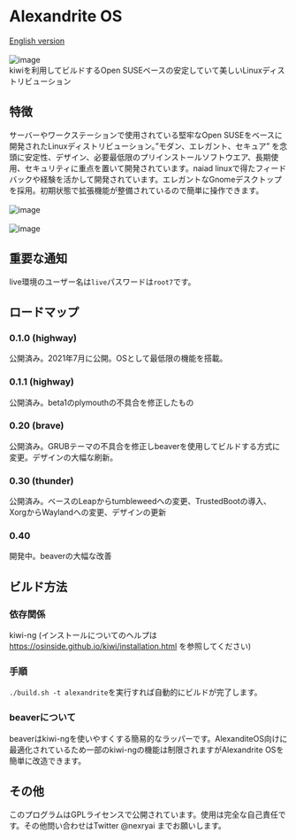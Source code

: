 # Alexandrite OS
[English version](https://github.com/nexryai/project-alexandrite/blob/main/docs/README_en.md) <br> <br>
![image](https://raw.githubusercontent.com/nexryai/project-alexandrite/main/img/Alexandrite.png) <br>
kiwiを利用してビルドするOpen SUSEベースの安定していて美しいLinuxディストリビューション<br>

## 特徴
サーバーやワークステーションで使用されている堅牢なOpen SUSEをベースに開発されたLinuxディストリビューション。”モダン、エレガント、セキュア” を念頭に安定性、デザイン、必要最低限のプリインストールソフトウエア、長期使用、セキュリティに重点を置いて開発されています。naiad linuxで得たフィードバックや経験を活かして開発されています。エレガントなGnomeデスクトップを採用。初期状態で拡張機能が整備されているので簡単に操作できます。<br>
<br>
![image](https://raw.githubusercontent.com/nexryai/project-alexandrite/main/img/desktop1.png) <br> <br>
![image](https://raw.githubusercontent.com/nexryai/project-alexandrite/main/img/desktop2.png)

## 重要な通知
live環境のユーザー名は`live`パスワードは`root7`です。

## ロードマップ

### 0.1.0 (highway)
公開済み。2021年7月に公開。OSとして最低限の機能を搭載。

### 0.1.1 (highway)
公開済み。beta1のplymouthの不具合を修正したもの

### 0.20 (brave)
公開済み。GRUBテーマの不具合を修正しbeaverを使用してビルドする方式に変更。デザインの大幅な刷新。

### 0.30  (thunder)
公開済み。ベースのLeapからtumbleweedへの変更、TrustedBootの導入、XorgからWaylandへの変更、デザインの更新

### 0.40
開発中。beaverの大幅な改善

## ビルド方法
### 依存関係
kiwi-ng (インストールについてのヘルプは https://osinside.github.io/kiwi/installation.html を参照してください)

### 手順
`./build.sh -t alexandrite`を実行すれば自動的にビルドが完了します。

### beaverについて
beaverはkiwi-ngを使いやすくする簡易的なラッパーです。AlexanditeOS向けに最適化されているため一部のkiwi-ngの機能は制限されますがAlexandrite OSを簡単に改造できます。

## その他
このプログラムはGPLライセンスで公開されています。使用は完全な自己責任です。その他問い合わせはTwitter @nexryai までお願いします。
